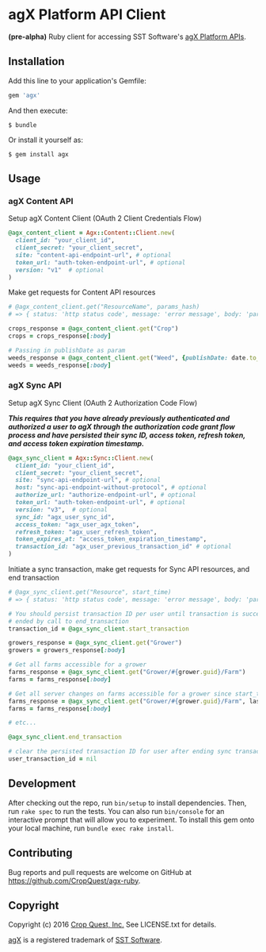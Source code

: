 # agX Platform API Client

**(pre-alpha)** Ruby client for accessing SST Software's [agX Platform APIs](http://www.agxplatform.com/agx-apis/).

## Installation

Add this line to your application's Gemfile:

```ruby
gem 'agx'
```

And then execute:

    $ bundle

Or install it yourself as:

    $ gem install agx

## Usage

### agX Content API

Setup agX Content Client (OAuth 2 Client Credentials Flow)
```ruby
@agx_content_client = Agx::Content::Client.new(
  client_id: "your_client_id",
  client_secret: "your_client_secret",
  site: "content-api-endpoint-url", # optional
  token_url: "auth-token-endpoint-url", # optional
  version: "v1"  # optional
)
```

Make get requests for Content API resources
```ruby
# @agx_content_client.get("ResourceName", params_hash)
# => { status: 'http status code', message: 'error message', body: 'parsed_json_object' }

crops_response = @agx_content_client.get("Crop")
crops = crops_response[:body]

# Passing in publishDate as param
weeds_response = @agx_content_client.get("Weed", {publishDate: date.to_s})
weeds = weeds_response[:body]
```

### agX Sync API

Setup agX Sync Client (OAuth 2 Authorization Code Flow)

***This requires that you have already previously authenticated and authorized
a user to agX through the authorization code grant flow process and have
persisted their sync ID, access token, refresh token, and access token
expiration timestamp.***

```ruby
@agx_sync_client = Agx::Sync::Client.new(
  client_id: "your_client_id",
  client_secret: "your_client_secret",
  site: "sync-api-endpoint-url", # optional
  host: "sync-api-endpoint-without-protocol", # optional
  authorize_url: "authorize-endpoint-url", # optional
  token_url: "auth-token-endpoint-url", # optional
  version: "v3",  # optional
  sync_id: "agx_user_sync_id",
  access_token: "agx_user_agx_token",
  refresh_token: "agx_user_refresh_token",
  token_expires_at: "access_token_expiration_timestamp",
  transaction_id: "agx_user_previous_transaction_id" # optional
)
```

Initiate a sync transaction, make get requests for Sync API resources, and end transaction
```ruby
# @agx_sync_client.get("Resource", start_time)
# => { status: 'http status code', message: 'error message', body: 'parsed_json_object' }

# You should persist transaction ID per user until transaction is successfully
# ended by call to end_transaction
transaction_id = @agx_sync_client.start_transaction

growers_response = @agx_sync_client.get("Grower")
growers = growers_response[:body]

# Get all farms accessible for a grower
farms_response = @agx_sync_client.get("Grower/#{grower.guid}/Farm")
farms = farms_response[:body]

# Get all server changes on farms accessible for a grower since start_time
farms_response = @agx_sync_client.get("Grower/#{grower.guid}/Farm", last_sync_date.to_s)
farms = farms_response[:body]

# etc...

@agx_sync_client.end_transaction

# clear the persisted transaction ID for user after ending sync transaction
user_transaction_id = nil
```

## Development

After checking out the repo, run `bin/setup` to install dependencies. Then, run `rake spec` to run the tests. You can also run `bin/console` for an interactive prompt that will allow you to experiment. To install this gem onto your local machine, run `bundle exec rake install`.

## Contributing

Bug reports and pull requests are welcome on GitHub at https://github.com/CropQuest/agx-ruby.


## Copyright

Copyright (c) 2016 [Crop Quest, Inc.](http://www.cropquest.com) See LICENSE.txt for details.

[agX](http://www.agxplatform.com/) is a registered trademark of [SST Software](http://www.sstsoftware.com/).
